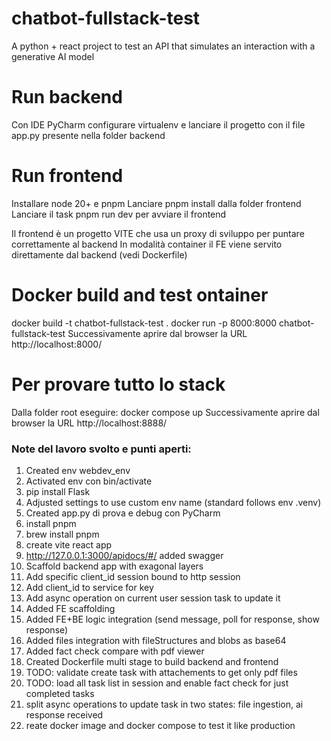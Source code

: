 # chatbot-fullstack-test
A python + react project to test an API that simulates an interaction with a generative AI model

# Run backend
Con IDE PyCharm configurare virtualenv e lanciare il progetto con il file app.py presente nella folder backend

# Run frontend
Installare node 20+ e pnpm
Lanciare pnpm install dalla folder frontend
Lanciare il task pnpm run dev per avviare il frontend

Il frontend è un progetto VITE che usa un proxy di sviluppo per puntare correttamente al backend
In modalità container il FE viene servito direttamente dal backend (vedi Dockerfile)

# Docker build and test ontainer
docker build -t chatbot-fullstack-test .
docker run -p 8000:8000 chatbot-fullstack-test
Successivamente aprire dal browser la URL http://localhost:8000/

# Per provare tutto lo stack
Dalla folder root eseguire:
docker compose up
Successivamente aprire dal browser la URL http://localhost:8888/

### Note del lavoro svolto e punti aperti:

1) Created env webdev_env
2) Activated env con bin/activate
3) pip install Flask
4) Adjusted settings to use custom env name (standard follows env .venv)
5) Created app.py di prova e debug con PyCharm
6) install pnpm
7) brew install pnpm
8) create vite react app
9) http://127.0.0.1:3000/apidocs/#/ added swagger
10) Scaffold backend app with exagonal layers
11) Add specific client_id session bound to http session
12) Add client_id to service for key
13) Add async operation on current user session task to update it
14) Added FE scaffolding
15) Added FE+BE logic integration (send message, poll for response, show response)
16) Added files integration with fileStructures and blobs as base64
17) Added fact check compare with pdf viewer
18) Created Dockerfile multi stage to build backend and frontend
19) TODO: validate create task with attachements to get only pdf files
20) TODO: load all task list in session and enable fact check for just completed tasks
21) split async operations to update task in two states: file ingestion, ai response received
22) reate docker image and docker compose to test it like production
